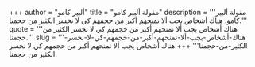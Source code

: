 +++
author = "ألبير كامو"
title = "مقولة ألبير كامو"
description = '''مقولة ألبير كامو: هناك أشخاص يجب ألا نمنحهم أكبر من حجمهم كي لا نخسر الكثير من حجمنا.'''
quote = '''هناك أشخاص يجب ألا نمنحهم أكبر من حجمهم كي لا نخسر الكثير من حجمنا.'''
slug = '''هناك-أشخاص-يجب-ألا-نمنحهم-أكبر-من-حجمهم-كي-لا-نخسر-الكثير-من-حجمنا'''
+++
هناك أشخاص يجب ألا نمنحهم أكبر من حجمهم كي لا نخسر الكثير من حجمنا.
